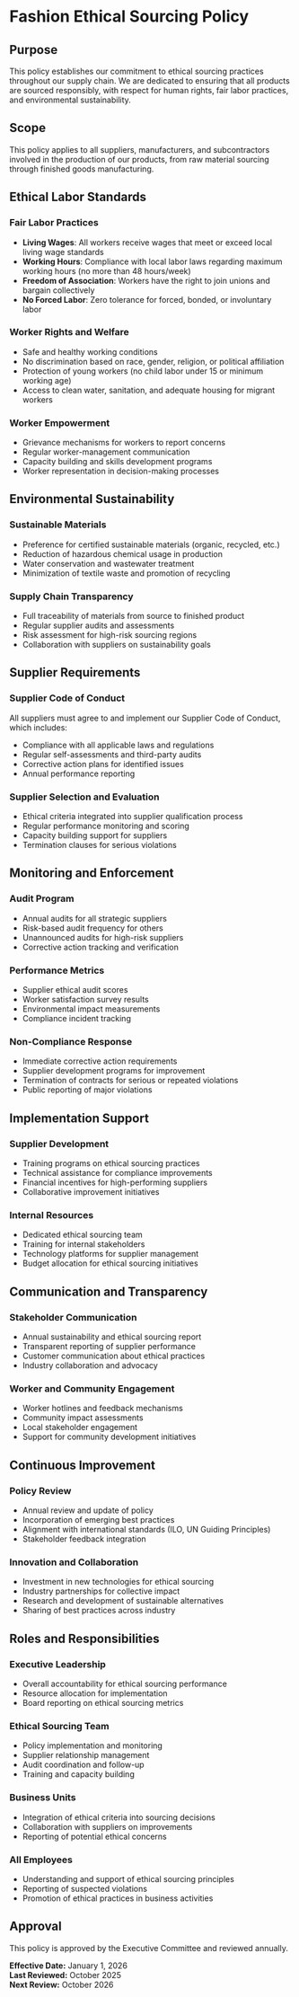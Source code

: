 # Fashion Ethical Sourcing Policy

## Purpose
This policy establishes our commitment to ethical sourcing practices throughout our supply chain. We are dedicated to ensuring that all products are sourced responsibly, with respect for human rights, fair labor practices, and environmental sustainability.

## Scope
This policy applies to all suppliers, manufacturers, and subcontractors involved in the production of our products, from raw material sourcing through finished goods manufacturing.

## Ethical Labor Standards

### Fair Labor Practices
- **Living Wages**: All workers receive wages that meet or exceed local living wage standards
- **Working Hours**: Compliance with local labor laws regarding maximum working hours (no more than 48 hours/week)
- **Freedom of Association**: Workers have the right to join unions and bargain collectively
- **No Forced Labor**: Zero tolerance for forced, bonded, or involuntary labor

### Worker Rights and Welfare
- Safe and healthy working conditions
- No discrimination based on race, gender, religion, or political affiliation
- Protection of young workers (no child labor under 15 or minimum working age)
- Access to clean water, sanitation, and adequate housing for migrant workers

### Worker Empowerment
- Grievance mechanisms for workers to report concerns
- Regular worker-management communication
- Capacity building and skills development programs
- Worker representation in decision-making processes

## Environmental Sustainability

### Sustainable Materials
- Preference for certified sustainable materials (organic, recycled, etc.)
- Reduction of hazardous chemical usage in production
- Water conservation and wastewater treatment
- Minimization of textile waste and promotion of recycling

### Supply Chain Transparency
- Full traceability of materials from source to finished product
- Regular supplier audits and assessments
- Risk assessment for high-risk sourcing regions
- Collaboration with suppliers on sustainability goals

## Supplier Requirements

### Supplier Code of Conduct
All suppliers must agree to and implement our Supplier Code of Conduct, which includes:
- Compliance with all applicable laws and regulations
- Regular self-assessments and third-party audits
- Corrective action plans for identified issues
- Annual performance reporting

### Supplier Selection and Evaluation
- Ethical criteria integrated into supplier qualification process
- Regular performance monitoring and scoring
- Capacity building support for suppliers
- Termination clauses for serious violations

## Monitoring and Enforcement

### Audit Program
- Annual audits for all strategic suppliers
- Risk-based audit frequency for others
- Unannounced audits for high-risk suppliers
- Corrective action tracking and verification

### Performance Metrics
- Supplier ethical audit scores
- Worker satisfaction survey results
- Environmental impact measurements
- Compliance incident tracking

### Non-Compliance Response
- Immediate corrective action requirements
- Supplier development programs for improvement
- Termination of contracts for serious or repeated violations
- Public reporting of major violations

## Implementation Support

### Supplier Development
- Training programs on ethical sourcing practices
- Technical assistance for compliance improvements
- Financial incentives for high-performing suppliers
- Collaborative improvement initiatives

### Internal Resources
- Dedicated ethical sourcing team
- Training for internal stakeholders
- Technology platforms for supplier management
- Budget allocation for ethical sourcing initiatives

## Communication and Transparency

### Stakeholder Communication
- Annual sustainability and ethical sourcing report
- Transparent reporting of supplier performance
- Customer communication about ethical practices
- Industry collaboration and advocacy

### Worker and Community Engagement
- Worker hotlines and feedback mechanisms
- Community impact assessments
- Local stakeholder engagement
- Support for community development initiatives

## Continuous Improvement

### Policy Review
- Annual review and update of policy
- Incorporation of emerging best practices
- Alignment with international standards (ILO, UN Guiding Principles)
- Stakeholder feedback integration

### Innovation and Collaboration
- Investment in new technologies for ethical sourcing
- Industry partnerships for collective impact
- Research and development of sustainable alternatives
- Sharing of best practices across industry

## Roles and Responsibilities

### Executive Leadership
- Overall accountability for ethical sourcing performance
- Resource allocation for implementation
- Board reporting on ethical sourcing metrics

### Ethical Sourcing Team
- Policy implementation and monitoring
- Supplier relationship management
- Audit coordination and follow-up
- Training and capacity building

### Business Units
- Integration of ethical criteria into sourcing decisions
- Collaboration with suppliers on improvements
- Reporting of potential ethical concerns

### All Employees
- Understanding and support of ethical sourcing principles
- Reporting of suspected violations
- Promotion of ethical practices in business activities

## Approval
This policy is approved by the Executive Committee and reviewed annually.

**Effective Date:** January 1, 2026  
**Last Reviewed:** October 2025  
**Next Review:** October 2026